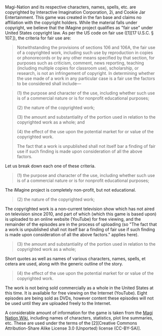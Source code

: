 Magi-Nation and its respective characters, names, spells, etc. are copyrighted by Interactive Imagination Corporation, 2i, and Cookie Jar Entertainment. This game was created in the fan base and claims no affiliation with the copyright holders.
While the material falls under copyright, we believe that the iMagine project qualifies as "fair use" under United States copyright law.  As per the US code on fair use ([1][17 U.S.C. § 107.]), the criteria for fair use are:
> Notwithstanding the provisions of sections 106 and 106A, the fair use of a copyrighted work, including such use by reproduction in copies or phonorecords or by any other means specified by that section, for purposes such as criticism, comment, news reporting, teaching (including multiple copies for classroom use), scholarship, or research, is not an infringement of copyright. In determining whether the use made of a work in any particular case is a fair use the factors to be considered shall include—

> (1) the purpose and character of the use, including whether such use is of a commercial nature or is for nonprofit educational purposes;
> 
> (2) the nature of the copyrighted work;
> 
> (3) the amount and substantiality of the portion used in relation to the copyrighted work as a whole; and
> 
> (4) the effect of the use upon the potential market for or value of the copyrighted work.
>
> The fact that a work is unpublished shall not itself bar a finding of fair use if such finding is made upon consideration of all the above factors.


Let us break down each one of these criteria.
> (1) the purpose and character of the use, including whether such use is of a commercial nature or is for nonprofit educational purposes;

The iMagine project is completely non-profit, but not educational.

> (2) the nature of the copyrighted work;

The copyrighted work is a non-current television show which has not aired on television since 2010, and part of which (which this game is based upon) is uploaded to an online website (YouTube) for free viewing, and the remainder of the episodes are in the process of uploading (so "The fact that a work is unpublished shall not itself bar a finding of fair use if such finding is made upon consideration of all the above factors." applies here).

> (3) the amount and substantiality of the portion used in relation to the copyrighted work as a whole;

Short quotes as well as names of various characters, names, spells, et cetera are used, along with the generic outline of the story.

> (4) the effect of the use upon the potential market for or value of the copyrighted work.

The work is not being sold commercially as a whole in the United States at this time.  It is available for free viewing on the Internet (YouTube).  Eight episodes are being sold as DVDs, however content these episodes will not be used until they are uploaded freely to the Internet.

A considerable amount of information for the game is taken from the <a href="http://magination.wikia.com/">Magi Nation Wiki</a>, including names of characters, statistics, plot line summaries, etc.  These are used under the terms of the [2][Creative Commons Attribution-Share Alike License 3.0 (Unported) license (CC-BY-SA)].

[1]: http://www.copyright.gov/title17/92chap1.html#107
[2]: http://creativecommons.org/licenses/by-sa/3.0/legalcode
